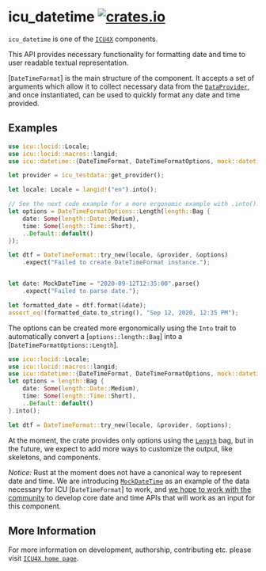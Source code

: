 # icu_datetime [![crates.io](http://meritbadge.herokuapp.com/icu_datetime)](https://crates.io/crates/icu_datetime)

`icu_datetime` is one of the [`ICU4X`] components.

This API provides necessary functionality for formatting date and time to user readable textual representation.

[`DateTimeFormat`] is the main structure of the component. It accepts a set of arguments which
allow it to collect necessary data from the [`DataProvider`], and once instantiated, can be
used to quickly format any date and time provided.

## Examples

```rust
use icu::locid::Locale;
use icu::locid::macros::langid;
use icu::datetime::{DateTimeFormat, DateTimeFormatOptions, mock::datetime::MockDateTime, options::length};

let provider = icu_testdata::get_provider();

let locale: Locale = langid!("en").into();

// See the next code example for a more ergonomic example with .into().
let options = DateTimeFormatOptions::Length(length::Bag {
    date: Some(length::Date::Medium),
    time: Some(length::Time::Short),
    ..Default::default()
});

let dtf = DateTimeFormat::try_new(locale, &provider, &options)
    .expect("Failed to create DateTimeFormat instance.");


let date: MockDateTime = "2020-09-12T12:35:00".parse()
    .expect("Failed to parse date.");

let formatted_date = dtf.format(&date);
assert_eq!(formatted_date.to_string(), "Sep 12, 2020, 12:35 PM");
```

The options can be created more ergonomically using the `Into` trait to automatically
convert a [`options::length::Bag`] into a [`DateTimeFormatOptions::Length`].

```rust
use icu::locid::Locale;
use icu::locid::macros::langid;
use icu::datetime::{DateTimeFormat, DateTimeFormatOptions, mock::datetime::MockDateTime, options::length};
let options = length::Bag {
    date: Some(length::Date::Medium),
    time: Some(length::Time::Short),
    ..Default::default()
}.into();

let dtf = DateTimeFormat::try_new(locale, &provider, &options);
```

At the moment, the crate provides only options using the [`Length`] bag, but in the future,
we expect to add more ways to customize the output, like skeletons, and components.

*Notice:* Rust at the moment does not have a canonical way to represent date and time. We are introducing
[`MockDateTime`] as an example of the data necessary for ICU [`DateTimeFormat`] to work, and
[we hope to work with the community](https://github.com/unicode-org/icu4x/blob/main/docs/research/datetime.md)
to develop core date and time APIs that will work as an input for this component.

[`DataProvider`]: icu_provider::DataProvider
[`ICU4X`]: ../icu/index.html
[`Length`]: options::length
[`MockDateTime`]: mock::datetime::MockDateTime

## More Information

For more information on development, authorship, contributing etc. please visit [`ICU4X home page`](https://github.com/unicode-org/icu4x).
